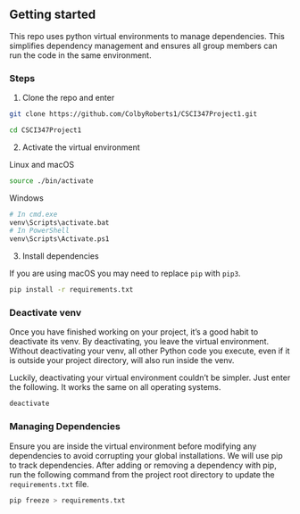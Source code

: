 ## Getting started
This repo uses python virtual environments to manage dependencies. This simplifies dependency management and ensures all group members can run the code in the same environment. 

### Steps
1. Clone the repo and enter
```bash
git clone https://github.com/ColbyRoberts1/CSCI347Project1.git

cd CSCI347Project1
```

2. Activate the virtual environment

Linux and macOS
```bash
source ./bin/activate
```
Windows
```bash
# In cmd.exe
venv\Scripts\activate.bat
# In PowerShell
venv\Scripts\Activate.ps1
```

3. Install dependencies

If you are using macOS you may need to replace `pip` with `pip3`.

```bash
pip install -r requirements.txt
```


### Deactivate venv
Once you have finished working on your project, it’s a good habit to deactivate its venv. By deactivating, you leave the virtual environment. Without deactivating your venv, all other Python code you execute, even if it is outside your project directory, will also run inside the venv.

Luckily, deactivating your virtual environment couldn’t be simpler. Just enter the following. It works the same on all operating systems.

```bash
deactivate
```

### Managing Dependencies
Ensure you are inside the virtual environment before modifying any dependencies to 
avoid corrupting your global installations. We will use pip to track dependencies. 
After adding or removing a dependency with pip, run the following command from the
project root directory to update the `requirements.txt` file.

```bash
pip freeze > requirements.txt
```
